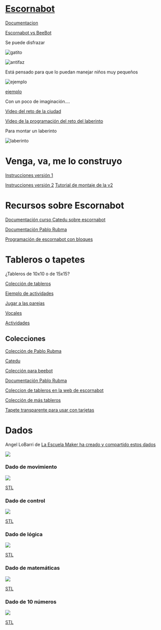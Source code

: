 # [Escornabot](https://escornabot.com/web/es)

[Documentacion](https://bricolabs.cc/wiki/proyectos/escornabot)

[Escornabot vs BeeBot](https://www.youtube.com/watch?v=fuE7P22zBrQ)

Se puede disfrazar

![gatito](http://1.bp.blogspot.com/-6KEHKaWufKo/VpQwH7vFDQI/AAAAAAAAFqM/1Ln8qEWx3pU/s1600/20160111_233312.jpg)

![antifaz](https://pbs.twimg.com/media/B-PKBn3IYAA8M6a.jpg)

Está pensado para que lo puedan manejar niños muy pequeños

![ejemplo](https://pbs.twimg.com/media/CHnpEhuWEAAuvpY.jpg)

[ejemplo](https://twitter.com/beatriz_cia/status/610775534503624704)


Con un poco de imaginación....

[Video del reto de la ciudad](https://www.youtube.com/watch?v=v5R_0wfpw7g)


[Video de la programación del reto del laberinto](https://www.youtube.com/watch?v=qWTPiRxQH44)

Para montar un  laberinto

![laberinto](http://escornabot.com/web/sites/default/files/node_attachs/clothespin_straw.jpg)

# Venga, va, me lo construyo

[Instrucciones versión 1](https://docs.google.com/presentation/d/1turjK-9XJMr4ZNjo0-ty71CvBSDX8ekR_q3EhAwWK2w/edit#slide=id.g44a5bbf06_122)

[Instrucciones versión 2](https://docs.google.com/presentation/d/1wiLGgJkgVf4k_q3OCkZja2lMNZ-3-n-bs_xkO_ioCBY/edit#slide=id.ge69b0fc81_0_413)
[Tutorial de montaje de la v2](http://escornabot.org/wiki/index.php/Gu%C3%ADa_de_montaje_(Brivoi))

# Recursos sobre Escornabot

[Documentación curso Catedu sobre escornabot](https://catedu.gitbooks.io/escornabots/content/)

[Documentación Pablo Rubma](https://pablorubma.cc/escornabot/)

[Programación de escornabot con bloques](http://www.mecatronicalab.es/programando-escornabot-con-mblock/)

# Tableros o tapetes

¿Tableros de 10x10 o de 15x15?

[Colección de tableros](https://docs.google.com/spreadsheets/d/e/2PACX-1vT2UIHUY5yT-1Nx49usL2jkSh80sVlJf4mEJuLSGS1DpGWDXXeIRRlq4jXfyY2lRx0c9nIlLeEx4npQ/pubhtml)

[Ejemplo de actividades](https://olmedarein7.wixsite.com/roboticainfantil/actividades)

[Jugar a las parejas](http://apprendiendoconrobotica.blogspot.com/2015/04/parejas-con-bee-bot.html?m=1)

[Vocales](http://rincondeunamaestra.blogspot.com/2017/11/robotica-y-vocales_21.html)

[Actividades](https://olmedarein7.wixsite.com/roboticainfantil/actividades)

## Colecciones

[Colección de Pablo Rubma](https://pablorubma.cc/escornabot/tableros-y-recursos/)

[Catedu](https://catedu.gitbooks.io/escornabots/content/material-para-trabajar-en-clase/tableros-y-fichas.html)

[Colección para beebot](https://www.pinterest.es/mertxejbadiola/tapetes-bee-bot/)

[Documentación Pablo Rubma](https://pablorubma.cc/escornabot/tableros-y-recursos/)

[Coleccion de tableros en la web de escornabot](https://github.com/escornabot/docs/tree/master/Escornabot_Mats)

[Colección de más tableros](https://docs.google.com/spreadsheets/d/e/2PACX-1vT2UIHUY5yT-1Nx49usL2jkSh80sVlJf4mEJuLSGS1DpGWDXXeIRRlq4jXfyY2lRx0c9nIlLeEx4npQ/pubhtml )

[Tapete transparente para usar con tarjetas](https://infanity.es/producto/tapiz-recuadros-transparentes-para-beebot/)

# Dados

Angel LoBarri de [La Escuela Maker ha creado y compartido estos dados](https://laescuelamaker.com/2018/08/09/codices-los-dados-para-iniciarte-en-la-programacion/)

![](https://laescuelamaker.com/wp-content/uploads/2018/08/IMG_20180626_120736_HHT-1024x768.jpg)

### Dado de movimiento

![](https://laescuelamaker.com/wp-content/uploads/2018/08/dadoDeMovimiento-300x225.jpg)

[STL](https://www.thingiverse.com/download:5272428)

### Dado de control

![](https://laescuelamaker.com/wp-content/uploads/2018/08/dadoControl-300x225.jpg)

[STL](https://www.thingiverse.com/download:5077307)

### Dado de lógica

![](https://laescuelamaker.com/wp-content/uploads/2018/08/dadoL%C3%B3gica-300x225.jpg)

[STL](https://www.thingiverse.com/download:5077304)

### Dado de matemáticas

![](https://laescuelamaker.com/wp-content/uploads/2018/08/dadoMatem%C3%A1ticas-300x225.jpg)

[STL](https://www.thingiverse.com/download:5077305)

### Dado de 10 números

![](https://thingiverse-rerender-new.s3.amazonaws.com/renders/c6/35/a5/b3/0d/d10_3_preview_featured.jpg)

[STL](https://www.thingiverse.com/download:8603)